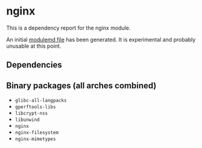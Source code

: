 # nginx
This is a dependency report for the nginx module.

An initial [modulemd file](nginx.yaml) has been generated. It is experimental and probably unusable at this point.
## Dependencies
## Binary packages (all arches combined)
* `glibc-all-langpacks`
* `gperftools-libs`
* `libcrypt-nss`
* `libunwind`
* `nginx`
* `nginx-filesystem`
* `nginx-mimetypes`
